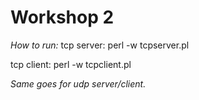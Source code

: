 # Workshop 2
*How to run:*
tcp server: perl -w tcpserver.pl <port>

tcp client: perl -w tcpclient.pl <address> <port>

Same goes for udp server/client.
